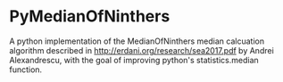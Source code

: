 # PyMedianOfNinthers
 A python implementation of the MedianOfNinthers median calcuation algorithm described in http://erdani.org/research/sea2017.pdf by Andrei Alexandrescu, with the goal of improving python's statistics.median function.
